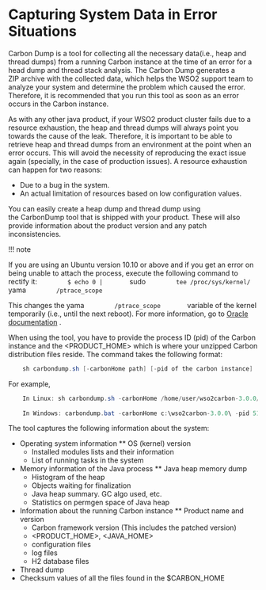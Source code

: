 # Capturing System Data in Error Situations

Carbon Dump is a tool for collecting all the necessary data(i.e., heap
and thread dumps) from a running Carbon instance at the time of an error
for a head dump and thread stack analysis. The Carbon Dump generates a
ZIP archive with the collected data, which helps the WSO2 support team
to analyze your system and determine the problem which caused the error.
Therefore, it is recommended that you run this tool as soon as an error
occurs in the Carbon instance.

As with any other java product, if your WSO2 product cluster fails due
to a resource exhaustion, the heap and thread dumps will always point
you towards the cause of the leak. Therefore, it is important to be able
to retrieve heap and thread dumps from an environment at the point when
an error occurs. This will avoid the necessity of reproducing the exact
issue again (specially, in the case of production issues). A resource
exhaustion can happen for two reasons:

-   Due to a bug in the system.
-   An actual limitation of resources based on low configuration values.

You can easily create a heap dump and thread dump using
the CarbonDump tool that is shipped with your product. These will also
provide information about the product version and any patch
inconsistencies.

!!! note

If you are using an Ubuntu version 10.10 or above and if you get an
error on being unable to attach the process, execute the following
command to rectify it: `         $ echo 0 |        ` sudo
`         tee /proc/sys/kernel/        ` yama
`         /ptrace_scope        `

This changes the yama `         /ptrace_scope        ` variable of the
kernel temporarily (i.e., until the next reboot). For more information,
go to [Oracle
documentation](http://bugs.java.com/bugdatabase/view_bug.do?bug_id=7050524)
.


When using the tool, you have to provide the process ID (pid) of the
Carbon instance and the \<PRODUCT\_HOME\> which is where your unzipped
Carbon distribution files reside. The command takes the following
format:

``` java
    sh carbondump.sh [-carbonHome path] [-pid of the carbon instance]
```

For example,

``` java
    In Linux: sh carbondump.sh -carbonHome /home/user/wso2carbon-3.0.0/ -pid 5151
    
    In Windows: carbondump.bat -carbonHome c:\wso2carbon-3.0.0\ -pid 5151
```

The tool captures the following information about the system:

-   Operating system information \*\* OS (kernel) version
    -   Installed modules lists and their information
    -   List of running tasks in the system
-   Memory information of the Java process \*\* Java heap memory dump
    -   Histogram of the heap
    -   Objects waiting for finalization
    -   Java heap summary. GC algo used, etc.
    -   Statistics on permgen space of Java heap
-   Information about the running Carbon instance \*\* Product name and
    version
    -   Carbon framework version (This includes the patched version)
    -   \<PRODUCT\_HOME\>, \<JAVA\_HOME\>
    -   configuration files
    -   log files
    -   H2 database files
-   Thread dump
-   Checksum values of all the files found in the $CARBON\_HOME
